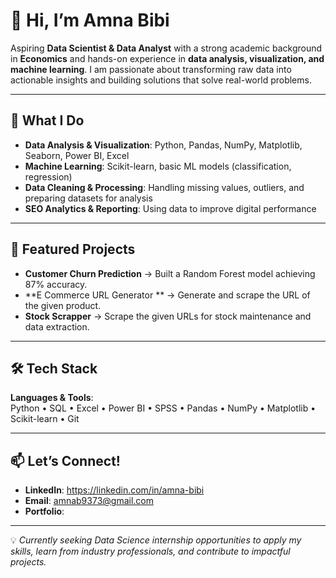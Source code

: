 # 👋 Hi, I’m Amna Bibi

Aspiring **Data Scientist & Data Analyst** with a strong academic background in **Economics** and hands-on experience in **data analysis, visualization, and machine learning**. I am passionate about transforming raw data into actionable insights and building solutions that solve real-world problems.

---

## 🚀 What I Do
- **Data Analysis & Visualization**: Python, Pandas, NumPy, Matplotlib, Seaborn, Power BI, Excel
- **Machine Learning**: Scikit-learn, basic ML models (classification, regression)
- **Data Cleaning & Processing**: Handling missing values, outliers, and preparing datasets for analysis
- **SEO Analytics & Reporting**: Using data to improve digital performance

---

## 📂 Featured Projects
- **Customer Churn Prediction** → Built a Random Forest model achieving 87% accuracy.
- **E Commerce URL Generator ** → Generate and scrape the URL  of the given product. 
- **Stock Scrapper** → Scrape the given URLs for stock maintenance and data extraction. 

---

## 🛠 Tech Stack
**Languages & Tools**:  
Python • SQL • Excel • Power BI • SPSS • Pandas • NumPy • Matplotlib • Scikit-learn • Git

---

## 📫 Let’s Connect!
- **LinkedIn**: https://linkedin.com/in/amna-bibi
- **Email**: amnab9373@gmail.com
- **Portfolio**:

---

💡 *Currently seeking Data Science internship opportunities to apply my skills, learn from industry professionals, and contribute to impactful projects.*
